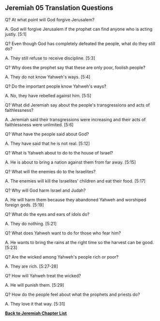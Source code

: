 ## Jeremiah 05 Translation Questions ##

Q? At what point will God forgive Jerusalem?

A. God will forgive Jerusalem if the prophet can find anyone who is acting justly. [5:1]

Q? Even though God has completely defeated the people, what do they still do?

A. They still refuse to receive discipline. [5:3]

Q? Why does the prophet say that these are only poor, foolish people?

A. They do not know Yahweh's ways. [5:4]

Q? Do the important people know Yahweh's ways?

A. No, they have rebelled against him. [5:5]

Q? What did Jeremiah say about the people's transgressions and acts of faithlessness?

A. Jeremiah said their transgressions were increasing and their acts of faithlessness were unlimited.  [5:6]

Q? What have the people said about God?

A. They have said that he is not real. [5:12]

Q? What is Yahweh about to do to the house of Israel?

A. He is about to bring a nation against them from far away. [5:15]

Q? What will the enemies do to the Israelites?

A. The enemies will kill the Israelites' children and eat their food. [5:17]

Q? Why will God harm Israel and Judah?

A. He will harm them because they abandoned Yahweh and worshiped foreign gods. [5:19]

Q? What do the eyes and ears of idols do?

A. They do nothing. [5:21]

Q? What does Yahweh want to do for those who fear him?

A. He wants to bring the rains at the right time so the harvest can be good. [5:23]

Q? Are the wicked among Yahweh's people rich or poor?

A. They are rich. [5:27-28]

Q? How will Yahweh treat the wicked?

A. He will punish them. [5:29]

Q? How do the people feel about what the prophets and priests do?

A. They love it that way. [5:31]

__[Back to Jeremiah Chapter List](./)__


